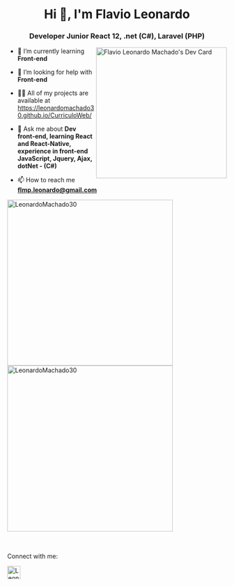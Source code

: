 <h1 align="center">Hi 👋, I'm Flavio Leonardo</h1>
<h3 align="center">Developer Junior React 12, .net (C#), Laravel (PHP)</h3>


<a href="https://app.daily.dev/flavioleonardo"><img align="right" width="300" src="https://api.daily.dev/devcards/48316c647f9a4b22b61065654415f434.png?r=oko"  alt="Flavio Leonardo Machado's Dev Card"/></a>
  
- 🌱 I’m currently learning **Front-end**

- 🤝 I’m looking for help with **Front-end**

- 👨‍💻 All of my projects are available at<br> https://leonardomachado30.github.io/CurriculoWeb/

- 💬 Ask me about **Dev front-end, learning React and React-Native,<br> experience in front-end JavaScript, Jquery, Ajax, dotNet - (C#)**

- 📫 How to reach me **flmp.leonardo@gmail.com**


<img width="380px" src="https://github-readme-stats.vercel.app/api?username=LeonardoMachado30&show_icons=true&theme=merko&locale=en&hide=total-issues,contributed-to" alt="LeonardoMachado30" />
<img width="380px" src="https://github-readme-stats.vercel.app/api/top-langs/?username=LeonardoMachado30&layout=compact" alt="LeonardoMachado30" />


<br>
<br>
<br>
<p>Connect with me:</p>
<a href="https://www.linkedin.com/in/flavio-leonardo-ads/" target="blank"><img align="center" src="https://cdn-icons-png.flaticon.com/512/174/174857.png" alt="LeonardoMachado30" height="30" width="30" /></a>


